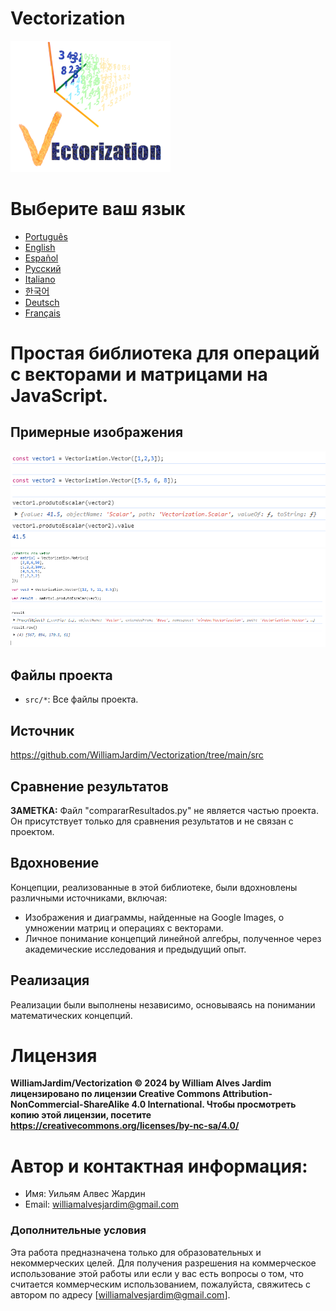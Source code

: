 # Vectorization
![Project logo](https://github.com/WilliamJardim/Vectorization/blob/main/imagens/logo256x256.png)

# Выберите ваш язык
* [Português](README-Portugues.md)
* [English](README-English.md)
* [Español](README-Español.md)
* [Русский](README-Русский.md)
* [Italiano](README-Italiano.md)
* [한국어](README-한국어.md)
* [Deutsch](README-Deutsch.md)
* [Français](README-Français.md)

# Простая библиотека для операций с векторами и матрицами на JavaScript.

## Примерные изображения
![Пример 1 - Скалярное произведение между двумя векторами](https://github.com/WilliamJardim/Vectorization/blob/main/imagens/exemplos/exemplo1.png)
![Пример 2 - Скалярное произведение между матрицей и вектором](https://github.com/WilliamJardim/Vectorization/blob/main/imagens/exemplos/exemplo2.png)

## Файлы проекта
- `src/*`: Все файлы проекта.

## Источник
https://github.com/WilliamJardim/Vectorization/tree/main/src

## Сравнение результатов
**ЗАМЕТКА:** Файл "compararResultados.py" не является частью проекта. Он присутствует только для сравнения результатов и не связан с проектом.

## Вдохновение
Концепции, реализованные в этой библиотеке, были вдохновлены различными источниками, включая:
- Изображения и диаграммы, найденные на Google Images, о умножении матриц и операциях с векторами.
- Личное понимание концепций линейной алгебры, полученное через академические исследования и предыдущий опыт.

## Реализация
Реализации были выполнены независимо, основываясь на понимании математических концепций.

# Лицензия
**WilliamJardim/Vectorization © 2024 by William Alves Jardim лицензировано по лицензии Creative Commons Attribution-NonCommercial-ShareAlike 4.0 International. Чтобы просмотреть копию этой лицензии, посетите https://creativecommons.org/licenses/by-nc-sa/4.0/**

# Автор и контактная информация:
 - Имя: Уильям Алвес Жардин
 - Email: williamalvesjardim@gmail.com

### Дополнительные условия
Эта работа предназначена только для образовательных и некоммерческих целей. Для получения разрешения на коммерческое использование этой работы или если у вас есть вопросы о том, что считается коммерческим использованием, пожалуйста, свяжитесь с автором по адресу [williamalvesjardim@gmail.com].
